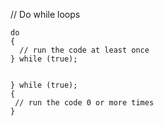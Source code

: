 // Do while loops
```
do
{
  // run the code at least once
} while (true);


} while (true);
{
 // run the code 0 or more times
}

```